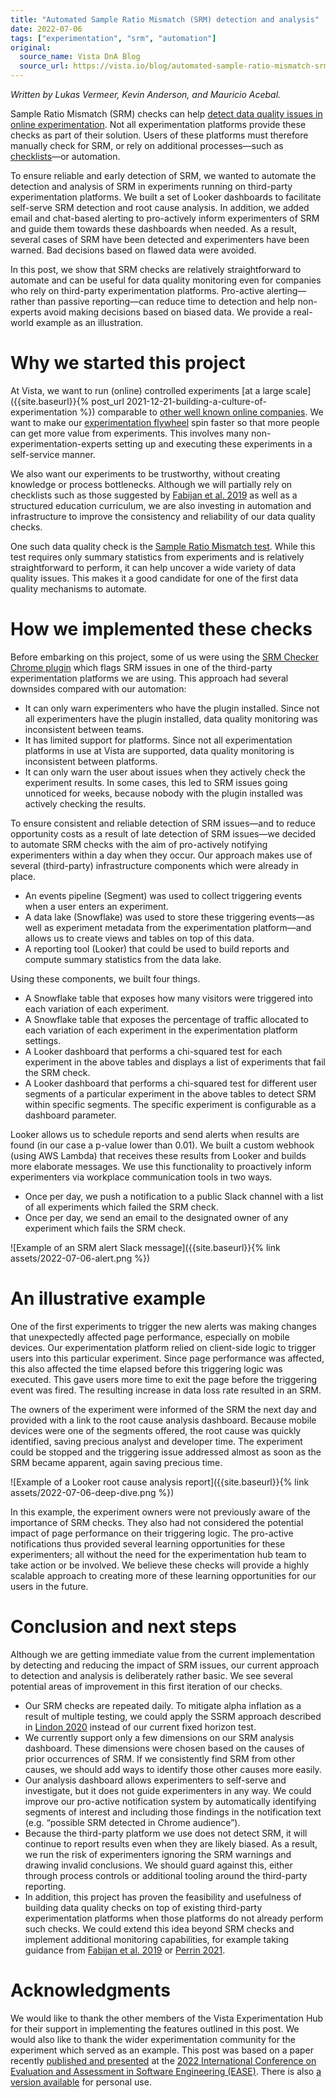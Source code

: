 ```yaml
---
title: "Automated Sample Ratio Mismatch (SRM) detection and analysis"
date: 2022-07-06
tags: ["experimentation", "srm", "automation"]
original:
  source_name: Vista DnA Blog
  source_url: https://vista.io/blog/automated-sample-ratio-mismatch-srm-detection-and-analysis
---
```


*Written by Lukas Vermeer, Kevin Anderson, and Mauricio Acebal.*

Sample Ratio Mismatch (SRM) checks can help [detect data quality issues in online experimentation](https://dl.acm.org/doi/10.1145/3292500.3330722). Not all experimentation platforms provide these checks as part of their solution. Users of these platforms must therefore manually check for SRM, or rely on additional processes—such as [checklists](https://dl.acm.org/doi/10.1109/ICSE-SEIP.2019.00009)—or automation.

To ensure reliable and early detection of SRM, we wanted to automate the detection and analysis of SRM in experiments running on third-party experimentation platforms. We built a set of Looker dashboards to facilitate self-serve SRM detection and root cause analysis. In addition, we added email and chat-based alerting to pro-actively inform experimenters of SRM and guide them towards these dashboards when needed. As a result, several cases of SRM have been detected and experimenters have been warned. Bad decisions based on flawed data were avoided.

In this post, we show that SRM checks are relatively straightforward to automate and can be useful for data quality monitoring even for companies who rely on third-party experimentation platforms. Pro-active alerting—rather than passive reporting—can reduce time to detection and help non-experts avoid making decisions based on biased data. We provide a real-world example as an illustration.

# Why we started this project

At Vista, we want to run (online) controlled experiments [at a large scale]({{site.baseurl}}{% post_url 2021-12-21-building-a-culture-of-experimentation %}) comparable to [other well known online companies](https://dl.acm.org/doi/10.1145/3331651.3331655). We want to make our [experimentation flywheel](https://ieeexplore.ieee.org/abstract/document/9582567) spin faster so that more people can get more value from experiments. This involves many non-experimentation-experts setting up and executing these experiments in a self-service manner.

We also want our experiments to be trustworthy, without creating knowledge or process bottlenecks. Although we will partially rely on checklists such as those suggested by [Fabijan et al. 2019](https://dl.acm.org/doi/10.1109/ICSE-SEIP.2019.00009) as well as a structured education curriculum, we are also investing in automation and infrastructure to improve the consistency and reliability of our data quality checks.

One such data quality check is the [Sample Ratio Mismatch test](https://dl.acm.org/doi/10.1145/3292500.3330722). While this test requires only summary statistics from experiments and is relatively straightforward to perform, it can help uncover a wide variety of data quality issues. This makes it a good candidate for one of the first data quality mechanisms to automate.

# How we implemented these checks

Before embarking on this project, some of us were using the [SRM Checker Chrome plugin](https://lukasvermeer.nl/srm/) which flags SRM issues in one of the third-party experimentation platforms we are using. This approach had several downsides compared with our automation:

- It can only warn experimenters who have the plugin installed. Since not all experimenters have the plugin installed, data quality monitoring was inconsistent between teams.
- It has limited support for platforms. Since not all experimentation platforms in use at Vista are supported, data quality monitoring is inconsistent between platforms.
- It can only warn the user about issues when they actively check the experiment results. In some cases, this led to SRM issues going unnoticed for weeks, because nobody with the plugin installed was actively checking the results.

To ensure consistent and reliable detection of SRM issues—and to reduce opportunity costs as a result of late detection of SRM issues—we decided to automate SRM checks with the aim of pro-actively notifying experimenters within a day when they occur. Our approach makes use of several (third-party) infrastructure components which were already in place.

- An events pipeline (Segment) was used to collect triggering events when a user enters an experiment.
- A data lake (Snowflake) was used to store these triggering events—as well as experiment metadata from the experimentation platform—and allows us to create views and tables on top of this data.
- A reporting tool (Looker) that could be used to build reports and compute summary statistics from the data lake.

Using these components, we built four things.

- A Snowflake table that exposes how many visitors were triggered into each variation of each experiment.
- A Snowflake table that exposes the percentage of traffic allocated to each variation of each experiment in the experimentation platform settings.
- A Looker dashboard that performs a chi-squared test for each experiment in the above tables and displays a list of experiments that fail the SRM check.
- A Looker dashboard that performs a chi-squared test for different user segments of a particular experiment in the above tables to detect SRM within specific segments. The specific experiment is configurable as a dashboard parameter.

Looker allows us to schedule reports and send alerts when results are found (in our case a p-value lower than 0.01). We built a custom webhook (using AWS Lambda) that receives these results from Looker and builds more elaborate messages. We use this functionality to proactively inform experimenters via workplace communication tools in two ways.

- Once per day, we push a notification to a public Slack channel with a list of all experiments which failed the SRM check.
- Once per day, we send an email to the designated owner of any experiment which fails the SRM check.

![Example of an SRM alert Slack message]({{site.baseurl}}{% link assets/2022-07-06-alert.png %})

# An illustrative example

One of the first experiments to trigger the new alerts was making changes that unexpectedly affected page performance, especially on mobile devices. Our experimentation platform relied on client-side logic to trigger users into this particular experiment. Since page performance was affected, this also affected the time elapsed before this triggering logic was executed. This gave users more time to exit the page before the triggering event was fired. The resulting increase in data loss rate resulted in an SRM.

The owners of the experiment were informed of the SRM the next day and provided with a link to the root cause analysis dashboard. Because mobile devices were one of the segments offered, the root cause was quickly identified, saving precious analyst and developer time. The experiment could be stopped and the triggering issue addressed almost as soon as the SRM became apparent, again saving precious time.

![Example of a Looker root cause analysis report]({{site.baseurl}}{% link assets/2022-07-06-deep-dive.png %})

In this example, the experiment owners were not previously aware of the importance of SRM checks. They also had not considered the potential impact of page performance on their triggering logic. The pro-active notifications thus provided several learning opportunities for these experimenters; all without the need for the experimentation hub team to take action or be involved. We believe these checks will provide a highly scalable approach to creating more of these learning opportunities for our users in the future.

# Conclusion and next steps

Although we are getting immediate value from the current implementation by detecting and reducing the impact of SRM issues, our current approach to detection and analysis is deliberately rather basic. We see several potential areas of improvement in this first iteration of our checks.

- Our SRM checks are repeated daily. To mitigate alpha inflation as a result of multiple testing, we could apply the SSRM approach described in [Lindon 2020](https://arxiv.org/abs/2011.03567) instead of our current fixed horizon test.
- We currently support only a few dimensions on our SRM analysis dashboard. These dimensions were chosen based on the causes of prior occurrences of SRM. If we consistently find SRM from other causes, we should add ways to identify those other causes more easily.
- Our analysis dashboard allows experimenters to self-serve and investigate, but it does not guide experimenters in any way. We could improve our pro-active notification system by automatically identifying segments of interest and including those findings in the notification text (e.g. “possible SRM detected in Chrome audience”).
- Because the third-party platform we use does not detect SRM, it will continue to report results even when they are likely biased. As a result, we run the risk of experimenters ignoring the SRM warnings and drawing invalid conclusions. We should guard against this, either through process controls or additional tooling around the third-party reporting.
- In addition, this project has proven the feasibility and usefulness of building data quality checks on top of existing third-party experimentation platforms when those platforms do not already perform such checks. We could extend this idea beyond SRM checks and implement additional monitoring capabilities, for example taking guidance from [Fabijan et al. 2019](https://dl.acm.org/doi/10.1109/ICSE-SEIP.2019.00009) or [Perrin 2021](https://medium.com/booking-product/why-we-use-experimentation-quality-as-the-main-kpi-for-our-experimentation-platform-f4c1ce381b81).

# Acknowledgments

We would like to thank the other members of the Vista Experimentation Hub for their support in implementing the features outlined in this post. We would also like to thank the wider experimentation community for the experiment which served as an example. This post was based on a paper recently [published and presented](https://conf.researchr.org/details/ease-2022/ease-2022-industrial-track/7/Automated-Sample-Ratio-Mismatch-SRM-detection-and-analysis) at the [2022 International Conference on Evaluation and Assessment in Software Engineering (EASE)](https://conf.researchr.org/home/ease-2022). There is also [a version available](https://www.researchgate.net/publication/361263199_Automated_Sample_Ratio_Mismatch_SRM_detection_and_analysis) for personal use.
